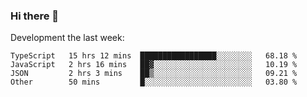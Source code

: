### Hi there 👋

Development the last week:
<!--START_SECTION:waka-->

```text
TypeScript   15 hrs 12 mins  █████████████████░░░░░░░░   68.18 %
JavaScript   2 hrs 16 mins   ██▓░░░░░░░░░░░░░░░░░░░░░░   10.19 %
JSON         2 hrs 3 mins    ██▒░░░░░░░░░░░░░░░░░░░░░░   09.21 %
Other        50 mins         █░░░░░░░░░░░░░░░░░░░░░░░░   03.80 %
```

<!--END_SECTION:waka-->

<!--
**JASONPANGGO/jasonpanggo** is a ✨ _special_ ✨ repository because its `README.md` (this file) appears on your GitHub profile.

Here are some ideas to get you started:

- 🔭 I’m currently working on ...
- 🌱 I’m currently learning ...
- 👯 I’m looking to collaborate on ...
- 🤔 I’m looking for help with ...
- 💬 Ask me about ...
- 📫 How to reach me: ...
- 😄 Pronouns: ...
- ⚡ Fun fact: ...
-->
